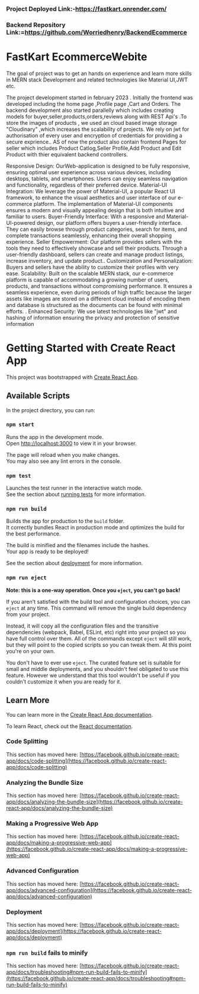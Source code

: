 ### Project Deployed Link:-https://fastkart.onrender.com/ 
### Backend Repository Link:=https://github.com/Worriedhenry/BackendEcommerce
# FastKart EcommerceWebite
The goal of project was to get an hands on experience and learn more skills in MERN stack Development and related technologies like Material UI,JWT etc.

The project development started in february 2023 . Initially the frontend was developed including the home page ,Profile page ,Cart and Orders. The backend development also started parallelly which includes creating models for buyer,seller,products,orders,reviews along with REST Api's .To store the images of products , we used an cloud based image storage "Cloudinary" ,which increases the scalability of projects. We rely on jwt for authorisation of every user and encryption of credentials for providing a secure exprience.. AS of now the product also contain frontend Pages for seller which includes Product Catlog,Seller Profile,Add Product and Edit Product with thier equivalent backend controllers.

Responsive Design: OurWeb-application is designed to be fully responsive, ensuring optimal user experience across various devices, including desktops, tablets, and smartphones. Users can enjoy seamless navigation and functionality, regardless of their preferred device. Material-UI Integration: We leverage the power of Material-UI, a popular React UI framework, to enhance the visual aesthetics and user interface of our e-commerce platform. The implementation of Material-UI components ensures a modern and visually appealing design that is both intuitive and familiar to users. Buyer-Friendly Interface: With a responsive and Material-UI-powered design, our platform offers buyers a user-friendly interface. They can easily browse through product categories, search for items, and complete transactions seamlessly, enhancing their overall shopping experience. Seller Empowerment: Our platform provides sellers with the tools they need to effectively showcase and sell their products. Through a user-friendly dashboard, sellers can create and manage product listings, increase inventory, and update product.. Customization and Personalization: Buyers and sellers have the ability to customize their profiles with very ease. Scalability: Built on the scalable MERN stack, our e-commerce platform is capable of accommodating a growing number of users, products, and transactions without compromising performance. It ensures a seamless experience, even during periods of high traffic because the larger assets like images are stored on a different cloud instead of encoding them and database is structured as the documents can be found with minimal efforts. . Enhanced Security: We use latest technologies like "jwt" and hashing of information ensuring the privacy and protection of sensitive information

# Getting Started with Create React App

This project was bootstrapped with [Create React App](https://github.com/facebook/create-react-app).

## Available Scripts

In the project directory, you can run:

### `npm start`

Runs the app in the development mode.\
Open [http://localhost:3000](http://localhost:3000) to view it in your browser.

The page will reload when you make changes.\
You may also see any lint errors in the console.

### `npm test`

Launches the test runner in the interactive watch mode.\
See the section about [running tests](https://facebook.github.io/create-react-app/docs/running-tests) for more information.

### `npm run build`

Builds the app for production to the `build` folder.\
It correctly bundles React in production mode and optimizes the build for the best performance.

The build is minified and the filenames include the hashes.\
Your app is ready to be deployed!

See the section about [deployment](https://facebook.github.io/create-react-app/docs/deployment) for more information.

### `npm run eject`

**Note: this is a one-way operation. Once you `eject`, you can't go back!**

If you aren't satisfied with the build tool and configuration choices, you can `eject` at any time. This command will remove the single build dependency from your project.

Instead, it will copy all the configuration files and the transitive dependencies (webpack, Babel, ESLint, etc) right into your project so you have full control over them. All of the commands except `eject` will still work, but they will point to the copied scripts so you can tweak them. At this point you're on your own.

You don't have to ever use `eject`. The curated feature set is suitable for small and middle deployments, and you shouldn't feel obligated to use this feature. However we understand that this tool wouldn't be useful if you couldn't customize it when you are ready for it.

## Learn More

You can learn more in the [Create React App documentation](https://facebook.github.io/create-react-app/docs/getting-started).

To learn React, check out the [React documentation](https://reactjs.org/).

### Code Splitting

This section has moved here: [https://facebook.github.io/create-react-app/docs/code-splitting](https://facebook.github.io/create-react-app/docs/code-splitting)

### Analyzing the Bundle Size

This section has moved here: [https://facebook.github.io/create-react-app/docs/analyzing-the-bundle-size](https://facebook.github.io/create-react-app/docs/analyzing-the-bundle-size)

### Making a Progressive Web App

This section has moved here: [https://facebook.github.io/create-react-app/docs/making-a-progressive-web-app](https://facebook.github.io/create-react-app/docs/making-a-progressive-web-app)

### Advanced Configuration

This section has moved here: [https://facebook.github.io/create-react-app/docs/advanced-configuration](https://facebook.github.io/create-react-app/docs/advanced-configuration)

### Deployment

This section has moved here: [https://facebook.github.io/create-react-app/docs/deployment](https://facebook.github.io/create-react-app/docs/deployment)

### `npm run build` fails to minify

This section has moved here: [https://facebook.github.io/create-react-app/docs/troubleshooting#npm-run-build-fails-to-minify](https://facebook.github.io/create-react-app/docs/troubleshooting#npm-run-build-fails-to-minify)
